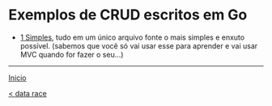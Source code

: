 # Exemplos de CRUD escritos em Go

- [1 Simples](./1-simples/), tudo em um único arquivo fonte o mais simples e enxuto possível. (sabemos que você só vai usar esse para aprender e vai usar MVC quando for fazer o seu...)

---
[Inicio](../README.md)

[< data race](../data-race/)
